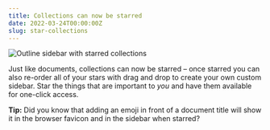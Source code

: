 ```yaml
---
title: Collections can now be starred
date: 2022-03-24T00:00:00Z
slug: star-collections
---
```


![Outline sidebar with starred collections](/images/star-collections.png)

Just like documents, collections can now be starred – once starred you can also
re-order all of your stars with drag and drop to create your own custom sidebar.
Star the things that are important to _you_ and have them available for one-click
access.

**Tip:** Did you know that adding an emoji in front of a document title will show it
in the browser favicon and in the sidebar when starred?
